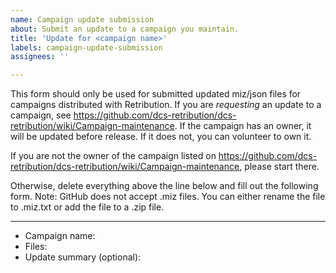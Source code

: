 ```yaml
---
name: Campaign update submission
about: Submit an update to a campaign you maintain.
title: 'Update for <campaign name>'
labels: campaign-update-submission
assignees: ''

---
```


This form should only be used for submitted updated miz/json files for campaigns
distributed with Retribution. If you are _requesting_ an update to a campaign, see
https://github.com/dcs-retribution/dcs-retribution/wiki/Campaign-maintenance. If the
campaign has an owner, it will be updated before release. If it does not, you can
volunteer to own it.

If you are not the owner of the campaign listed on
https://github.com/dcs-retribution/dcs-retribution/wiki/Campaign-maintenance, please start
there.

Otherwise, delete everything above the line below and fill out the following form. Note:
GitHub does not accept .miz files. You can either rename the file to .miz.txt or add the
file to a .zip file.

---

* Campaign name:
* Files:
* Update summary (optional):